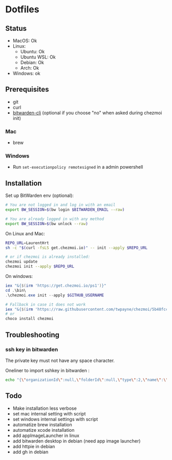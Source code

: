 # Dotfiles

## Status

- MacOS: Ok
- Linux:
  - Ubuntu: Ok
  - Ubuntu WSL: Ok
  - Debian: Ok
  - Arch: Ok
- Windows: ok

## Prerequisites

- git
- curl
- [bitwarden-cli](https://bitwarden.com/help/cli/) (optional if you choose "no" when asked during chezmoi init)

### Mac

- brew

### Windows

- Run `set-executionpolicy remotesigned` in a admin powershell

## Installation

Set up BitWarden env (optional):

```sh
# You are not logged in and log in with an email
export BW_SESSION=$(bw login $BITWARDEN_EMAIL --raw)

# You are already logged in with any method
export BW_SESSION=$(bw unlock --raw)
```

On Linux and Mac:

```sh
REPO_URL=LaurentHrt
sh -c "$(curl -fsLS get.chezmoi.io)" -- init --apply $REPO_URL

# or if chezmoi is already installed:
chezmoi update
chezmoi init --apply $REPO_URL
```

On windows:

```ps1
iex "&{$(irm 'https://get.chezmoi.io/ps1')}"
cd .\bin\
.\chezmoi.exe init --apply $GITHUB_USERNAME

# Fallback in case it does not work
iex "&{$(irm 'https://raw.githubusercontent.com/twpayne/chezmoi/5b48fccda9e8962a92621edfc2395bb2bc3b298a/assets/scripts/install.ps1')}"
# or
choco install chezmoi
```

## Troubleshooting

### ssh key in bitwarden

The private key must not have any space character.

Oneliner to import sshkey in bitwarden :

```sh
echo "{\"organizationId\":null,\"folderId\":null,\"type\":2,\"name\":\"sshkey\",\"notes\":\"$(sed -e ':a' -e 'N' -e '$!ba' -e 's/\n/\\\\n/g' ~/.ssh/id_rsa)\",\"favorite\":false,\"fields\":[],\"login\":null,\"secureNote\":{\"type\":0},\"card\":null,\"identity\":null}" | bw encode | bw create item
```

## Todo

- Make installation less verbose
- set mac internal setting with script
- set windows internal settings with script
- automatize brew installation
- automatize xcode installation
- add appImageLauncher in linux
- add bitwarden desktop in debian (need app image launcher)
- add httpie in debian
- add gh in debian
